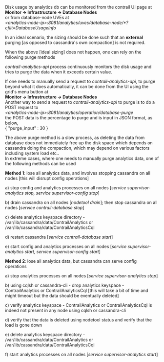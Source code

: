 Disk usage by analytics db can be monitored from the contrail UI page at  
**Monitor -> Infrastructure -> Database Nodes**  
or
from database-node UVEs at  
_\<analytics-node-ip\>:8081/analytics/uves/database-node/*?cfilt=DatabaseUsageInfo_  

In an ideal scenario, the sizing should be done such that an **external** purging [as opposed to cassandra's own compaction] is not required.  

When the above [ideal sizing] does not happen, one can rely on the following purge methods  

_contrail-analytics-api_ process continuously monitors the disk usage and tries to purge the data when it exceeds certain value. 

If one needs to manually send a request to _contrail-analytics-api_, to purge beyond what it does automatically, it can be done from the UI using the grid's menu button at  
**Monitor -> Infrastructure -> Database Nodes**  
Another way to send a request to _contrail-analytics-api_ to purge is to do a POST request to    
_\<analytics-node-ip\>:8081/analytics/operation/database-purge_  
the POST data is the percentage to purge and is input in JSON format, as below,  
{ "purge_input" : 30 }

The above purge method is a slow process, as deleting the data from database does not immediately free up the disk space which depends on cassandra doing the compaction, which may depend on various factors including system load etc..  
In extreme cases, where one needs to manually purge analytics data, one of the following methods can be used  

**Method 1**: lose all analytics data, and involves stopping cassandra on all nodes [this will disrupt config operations]
 
a) stop config and analytics processes on all nodes [_service supervisor-analytics stop, service supervisor-config stop_] 

b) drain cassandra on all nodes [_nodetool drain_]; then stop cassandra on all nodes [_service contrail-database stop_]  

c) delete analytics keyspace directory - /var/lib/cassandra/data/ContrailAnalytics or /var/lib/cassandra/data/ContrailAnalyticsCql 

d) restart cassandra [_service contrail-database start_]

e) start config and analytics processes on all nodes [_service supervisor-analytics start, service supervisor-config start_]  

**Method 2**: lose all analytics data, but cassandra can serve config operations
  
a) stop analytics processes on all nodes  [_service supervisor-analytics stop_]

b) using cqlsh or cassandra-cli - drop analytics keyspace - ContrailAnalytics or ContrailAnalyticsCql [this will take a bit of time and might timeout but the data should be eventually deleted]
  
c) verify analytics keyspace - ContrailAnalytics or ContrailAnalyticsCql is indeed not present in any node using cqlsh or cassandra-cli

d) verify that the data is deleted using nodetool status and verify that the load is gone down
  
e) delete analytics keyspace directory - /var/lib/cassandra/data/ContrailAnalytics or /var/lib/cassandra/data/ContrailAnalyticsCql

f) start analytics processes on all nodes [_service supervisor-analytics start_]
